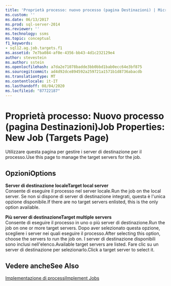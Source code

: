 ```yaml
---
title: 'Proprietà processo: nuovo processo (pagina Destinazioni) | Microsoft Docs'
ms.custom: ''
ms.date: 06/13/2017
ms.prod: sql-server-2014
ms.reviewer: ''
ms.technology: ssms
ms.topic: conceptual
f1_keywords:
- sql12.ag.job.targets.f1
ms.assetid: 7e7ba084-af0e-4356-bb43-4d1c232129e4
author: stevestein
ms.author: sstein
ms.openlocfilehash: a7da2e71078badde3bb0bbd1bab0ecc64e3bf875
ms.sourcegitcommit: ad4d92dce894592a259721a1571b1d8736abacdb
ms.translationtype: MT
ms.contentlocale: it-IT
ms.lasthandoff: 08/04/2020
ms.locfileid: "87722187"
---
```

# <a name="job-properties-new-job-targets-page"></a><span data-ttu-id="1a2d7-102">Proprietà processo: Nuovo processo (pagina Destinazioni)</span><span class="sxs-lookup"><span data-stu-id="1a2d7-102">Job Properties: New Job (Targets Page)</span></span>
  <span data-ttu-id="1a2d7-103">Utilizzare questa pagina per gestire i server di destinazione per il processo.</span><span class="sxs-lookup"><span data-stu-id="1a2d7-103">Use this page to manage the target servers for the job.</span></span>  
  
## <a name="options"></a><span data-ttu-id="1a2d7-104">Opzioni</span><span class="sxs-lookup"><span data-stu-id="1a2d7-104">Options</span></span>  
 <span data-ttu-id="1a2d7-105">**Server di destinazione locale**</span><span class="sxs-lookup"><span data-stu-id="1a2d7-105">**Target local server**</span></span>  
 <span data-ttu-id="1a2d7-106">Consente di eseguire il processo nel server locale.</span><span class="sxs-lookup"><span data-stu-id="1a2d7-106">Run the job on the local server.</span></span> <span data-ttu-id="1a2d7-107">Se non si dispone di server di destinazione integrati, questa è l'unica opzione disponibile.</span><span class="sxs-lookup"><span data-stu-id="1a2d7-107">If there are no target servers enlisted, this is the only option available.</span></span>  
  
 <span data-ttu-id="1a2d7-108">**Più server di destinazione**</span><span class="sxs-lookup"><span data-stu-id="1a2d7-108">**Target multiple servers**</span></span>  
 <span data-ttu-id="1a2d7-109">Consente di eseguire il processo in uno o più server di destinazione.</span><span class="sxs-lookup"><span data-stu-id="1a2d7-109">Run the job on one or more target servers.</span></span> <span data-ttu-id="1a2d7-110">Dopo aver selezionato questa opzione, scegliere i server nei quali eseguire il processo.</span><span class="sxs-lookup"><span data-stu-id="1a2d7-110">After selecting this option, choose the servers to run the job on.</span></span> <span data-ttu-id="1a2d7-111">I server di destinazione disponibili sono inclusi nell'elenco.</span><span class="sxs-lookup"><span data-stu-id="1a2d7-111">Available target servers are listed.</span></span> <span data-ttu-id="1a2d7-112">Fare clic su un server di destinazione per selezionarlo.</span><span class="sxs-lookup"><span data-stu-id="1a2d7-112">Click a target server to select it.</span></span>  
  
## <a name="see-also"></a><span data-ttu-id="1a2d7-113">Vedere anche</span><span class="sxs-lookup"><span data-stu-id="1a2d7-113">See Also</span></span>  
 [<span data-ttu-id="1a2d7-114">Implementazione di processi</span><span class="sxs-lookup"><span data-stu-id="1a2d7-114">Implement Jobs</span></span>](implement-jobs.md)  
  
  
